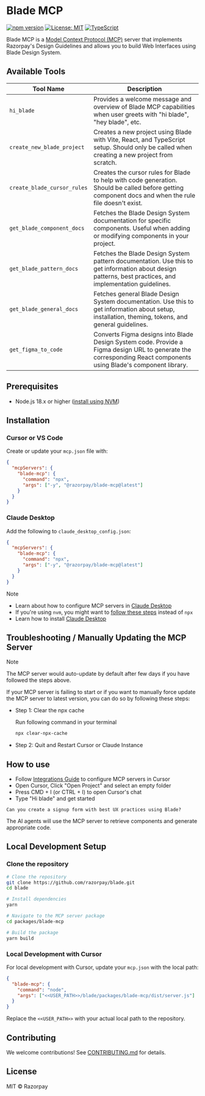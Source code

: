 # Blade MCP

[![npm version](https://img.shields.io/npm/v/@razorpay/blade-mcp.svg)](https://www.npmjs.com/package/@razorpay/blade-mcp)
[![License: MIT](https://img.shields.io/badge/License-MIT-blue.svg)](https://opensource.org/licenses/MIT)
[![TypeScript](https://img.shields.io/badge/%3C%2F%3E-TypeScript-%230074c1.svg)](https://www.typescriptlang.org/)

Blade MCP is a [Model Context Protocol (MCP)](https://modelcontextprotocol.io/introduction) server that implements Razorpay's Design Guidelines and allows you to build Web Interfaces using Blade Design System.

## Available Tools

| Tool Name                   | Description                                                                                                                                                      |
| --------------------------- | ---------------------------------------------------------------------------------------------------------------------------------------------------------------- |
| `hi_blade`                  | Provides a welcome message and overview of Blade MCP capabilities when user greets with "hi blade", "hey blade", etc.                                            |
| `create_new_blade_project`  | Creates a new project using Blade with Vite, React, and TypeScript setup. Should only be called when creating a new project from scratch.                        |
| `create_blade_cursor_rules` | Creates the cursor rules for Blade to help with code generation. Should be called before getting component docs and when the rule file doesn't exist.            |
| `get_blade_component_docs`  | Fetches the Blade Design System documentation for specific components. Useful when adding or modifying components in your project.                               |
| `get_blade_pattern_docs`    | Fetches the Blade Design System pattern documentation. Use this to get information about design patterns, best practices, and implementation guidelines.         |
| `get_blade_general_docs`    | Fetches general Blade Design System documentation. Use this to get information about setup, installation, theming, tokens, and general guidelines.               |
| `get_figma_to_code`         | Converts Figma designs into Blade Design System code. Provide a Figma design URL to generate the corresponding React components using Blade's component library. |

## Prerequisites

- Node.js 18.x or higher ([install using NVM](https://nodejs.org/en/download))

## Installation

### Cursor or VS Code

Create or update your `mcp.json` file with:

```json
{
  "mcpServers": {
    "blade-mcp": {
      "command": "npx",
      "args": ["-y", "@razorpay/blade-mcp@latest"]
    }
  }
}
```

### Claude Desktop

Add the following to `claude_desktop_config.json`:

```json
{
  "mcpServers": {
    "blade-mcp": {
      "command": "npx",
      "args": ["-y", "@razorpay/blade-mcp@latest"]
    }
  }
}
```

> [!NOTE]
>
> - Learn about how to configure MCP servers in [Claude Desktop](https://modelcontextprotocol.io/quickstart/user)
> - If you're using `nvm`, you might want to [follow these steps](https://github.com/modelcontextprotocol/servers/issues/64) instead of `npx`
> - Learn how to install [Claude Desktop](https://claude.ai/download)

## Troubleshooting / Manually Updating the MCP Server

> [!NOTE]
>
> The MCP server would auto-update by default after few days if you have followed the steps above.

If your MCP server is failing to start or if you want to manually force update the MCP server to latest version, you can do so by following these steps:

- Step 1: Clear the npx cache

  Run following command in your terminal

  ```sh
  npx clear-npx-cache
  ```

- Step 2: Quit and Restart Cursor or Claude Instance

## How to use

- Follow [Integrations Guide](#integrations) to configure MCP servers in Cursor
- Open Cursor, Click "Open Project" and select an empty folder
- Press CMD + I (or CTRL + I) to open Cursor's chat
- Type "Hi blade" and get started

```
Can you create a signup form with best UX practices using Blade?
```

The AI agents will use the MCP server to retrieve components and generate appropriate code.

## Local Development Setup

### Clone the repository

```bash
# Clone the repository
git clone https://github.com/razorpay/blade.git
cd blade

# Install dependencies
yarn

# Navigate to the MCP server package
cd packages/blade-mcp

# Build the package
yarn build
```

### Local Development with Cursor

For local development with Cursor, update your `mcp.json` with the local path:

```json
{
  "blade-mcp": {
    "command": "node",
    "args": ["<<USER_PATH>>/blade/packages/blade-mcp/dist/server.js"]
  }
}
```

Replace the `<<USER_PATH>>` with your actual local path to the repository.

## Contributing

We welcome contributions! See [CONTRIBUTING.md](../../CONTRIBUTING.md) for details.

## License

MIT © Razorpay
